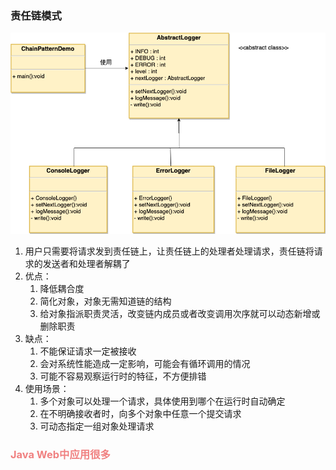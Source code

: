 ### 责任链模式

![](img.png)

1. 用户只需要将请求发到责任链上，让责任链上的处理者处理请求，责任链将请求的发送者和处理者解耦了
3. 优点：
      1) 降低耦合度
      2) 简化对象，对象无需知道链的结构
      3) 给对象指派职责灵活，改变链内成员或者改变调用次序就可以动态新增或删除职责
4. 缺点：
      1) 不能保证请求一定被接收
      2) 会对系统性能造成一定影响，可能会有循环调用的情况
      3) 可能不容易观察运行时的特征，不方便排错
5. 使用场景：
      1) 多个对象可以处理一个请求，具体使用到哪个在运行时自动确定
      2) 在不明确接收者时，向多个对象中任意一个提交请求
      3) 可动态指定一组对象处理请求
### <font color=LightCoral> Java Web中应用很多